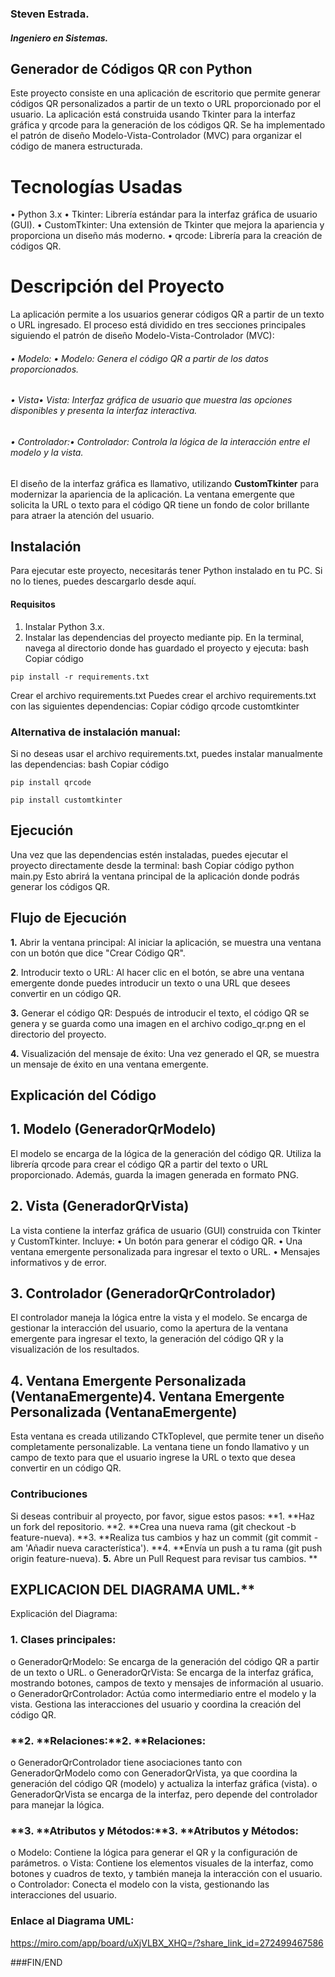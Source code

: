 ### Steven Estrada.
#####  Ingeniero en Sistemas.


## **Generador de Códigos QR con Python**
Este proyecto consiste en una aplicación de escritorio que permite generar códigos QR personalizados a partir de un texto o URL proporcionado por el usuario. La aplicación está construida usando Tkinter para la interfaz gráfica y qrcode para la generación de los códigos QR. Se ha implementado el patrón de diseño Modelo-Vista-Controlador (MVC) para organizar el código de manera estructurada.
# Tecnologías Usadas
•	Python 3.x
•	Tkinter: Librería estándar para la interfaz gráfica de usuario (GUI).
•	CustomTkinter: Una extensión de Tkinter que mejora la apariencia y proporciona un diseño más moderno.
•	qrcode: Librería para la creación de códigos QR.
# Descripción del Proyecto
La aplicación permite a los usuarios generar códigos QR a partir de un texto o URL ingresado. El proceso está dividido en tres secciones principales siguiendo el patrón de diseño Modelo-Vista-Controlador (MVC):
###### •	Modelo: •	Modelo: Genera el código QR a partir de los datos proporcionados.
###### •	Vista•	Vista: Interfaz gráfica de usuario que muestra las opciones disponibles y presenta la interfaz interactiva.
###### •	Controlador:•	Controlador: Controla la lógica de la interacción entre el modelo y la vista.
El diseño de la interfaz gráfica es llamativo, utilizando **CustomTkinter** para modernizar la apariencia de la aplicación. La ventana emergente que solicita la URL o texto para el código QR tiene un fondo de color brillante para atraer la atención del usuario.
## Instalación
Para ejecutar este proyecto, necesitarás tener Python instalado en tu PC. Si no lo tienes, puedes descargarlo desde aquí.
#### Requisitos
1.	Instalar Python 3.x.
2.	Instalar las dependencias del proyecto mediante pip.
En la terminal, navega al directorio donde has guardado el proyecto y ejecuta:
bash
Copiar código
```
pip install -r requirements.txt
```
Crear el archivo requirements.txt
Puedes crear el archivo requirements.txt con las siguientes dependencias:
Copiar código
qrcode
customtkinter
### Alternativa de instalación manual:
Si no deseas usar el archivo requirements.txt, puedes instalar manualmente las dependencias:
bash
Copiar código
```
pip install qrcode
```
```
pip install customtkinter
```
## **Ejecución**
Una vez que las dependencias estén instaladas, puedes ejecutar el proyecto directamente desde la terminal:
bash
Copiar código
python main.py
Esto abrirá la ventana principal de la aplicación donde podrás generar los códigos QR.
## **Flujo de Ejecución**
**1.**	Abrir la ventana principal: Al iniciar la aplicación, se muestra una ventana con un botón que dice "Crear Código QR".

**2**.	Introducir texto o URL: Al hacer clic en el botón, se abre una ventana emergente donde puedes introducir un texto o una URL que desees convertir en un código QR.

**3.**	Generar el código QR: Después de introducir el texto, el código QR se genera y se guarda como una imagen en el archivo codigo_qr.png en el directorio del proyecto.

**4.**	Visualización del mensaje de éxito: Una vez generado el QR, se muestra un mensaje de éxito en una ventana emergente.
## **Explicación del Código**
## **1**. Modelo (GeneradorQrModelo)
El modelo se encarga de la lógica de la generación del código QR. Utiliza la librería qrcode para crear el código QR a partir del texto o URL proporcionado. Además, guarda la imagen generada en formato PNG.
## **2**. Vista (GeneradorQrVista)
La vista contiene la interfaz gráfica de usuario (GUI) construida con Tkinter y CustomTkinter. Incluye:
•	Un botón para generar el código QR.
•	Una ventana emergente personalizada para ingresar el texto o URL.
•	Mensajes informativos y de error.
## **3**. Controlador (GeneradorQrControlador)
El controlador maneja la lógica entre la vista y el modelo. Se encarga de gestionar la interacción del usuario, como la apertura de la ventana emergente para ingresar el texto, la generación del código QR y la visualización de los resultados.
## **4**. Ventana Emergente Personalizada (VentanaEmergente)**4**. Ventana Emergente Personalizada (VentanaEmergente)
Esta ventana es creada utilizando CTkToplevel, que permite tener un diseño completamente personalizable. La ventana tiene un fondo llamativo y un campo de texto para que el usuario ingrese la URL o texto que desea convertir en un código QR.
### **Contribuciones**
Si deseas contribuir al proyecto, por favor, sigue estos pasos:
**1.	**Haz un fork del repositorio.
**2.	**Crea una nueva rama (git checkout -b feature-nueva).
**3.	**Realiza tus cambios y haz un commit (git commit -am 'Añadir nueva característica').
**4.	**Envía un push a tu rama (git push origin feature-nueva).
**5.**	Abre un Pull Request para revisar tus cambios.
**
## EXPLICACION DEL DIAGRAMA UML.**
Explicación del Diagrama:
### **1.**	Clases principales:
o	GeneradorQrModelo: Se encarga de la generación del código QR a partir de un texto o URL.
o	GeneradorQrVista: Se encarga de la interfaz gráfica, mostrando botones, campos de texto y mensajes de información al usuario.
o	GeneradorQrControlador: Actúa como intermediario entre el modelo y la vista. Gestiona las interacciones del usuario y coordina la creación del código QR.
### **2.	**Relaciones:**2.	**Relaciones:
o	GeneradorQrControlador tiene asociaciones tanto con GeneradorQrModelo como con GeneradorQrVista, ya que coordina la generación del código QR (modelo) y actualiza la interfaz gráfica (vista).
o	GeneradorQrVista se encarga de la interfaz, pero depende del controlador para manejar la lógica.
### **3.	**Atributos y Métodos:**3.	**Atributos y Métodos:
o	Modelo: Contiene la lógica para generar el QR y la configuración de parámetros.
o	Vista: Contiene los elementos visuales de la interfaz, como botones y cuadros de texto, y también maneja la interacción con el usuario.
o	Controlador: Conecta el modelo con la vista, gestionando las interacciones del usuario.

### Enlace al Diagrama UML:
https://miro.com/app/board/uXjVLBX_XHQ=/?share_link_id=272499467586 


###FIN/END
